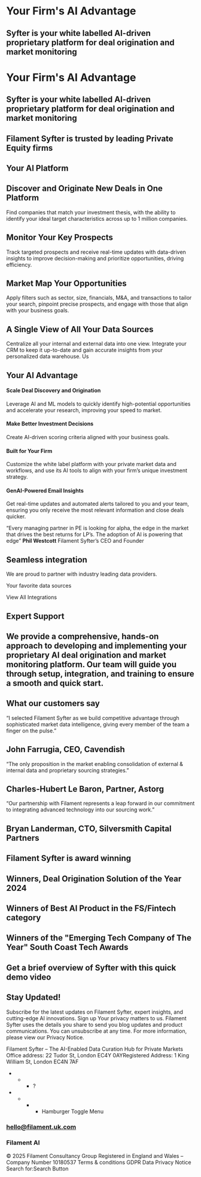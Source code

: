 # Your Firm's AI Advantage
## Syfter is your white labelled AI-driven proprietary platform for deal origination and market monitoring
 # Your Firm's AI Advantage
## Syfter is your white labelled AI-driven proprietary platform for deal origination and market monitoring

 ## Filament Syfter is trusted by leading Private Equity firms

## Your AI Platform
## Discover and Originate New Deals in One Platform
Find companies that match your investment thesis, with the ability to identify your ideal target characteristics across up to 1 million companies.

## Monitor Your Key Prospects
Track targeted prospects and receive real-time updates with data-driven insights to improve decision-making and prioritize opportunities, driving efficiency.
## Market Map Your Opportunities
Apply filters such as sector, size, financials, M&A, and transactions to tailor your search, pinpoint precise prospects, and engage with those that align with your business goals.

## A Single View of All Your Data Sources
Centralize all your internal and external data into one view. Integrate your CRM to keep it up-to-date and gain accurate insights from your personalized data warehouse.
 Us 
## Your AI Advantage

#### Scale Deal Discovery and Origination
Leverage AI and ML models to quickly identify high-potential opportunities and accelerate your research, improving your speed to market.

#### Make Better Investment Decisions
Create AI-driven scoring criteria aligned with your business goals.

#### Built for Your Firm
Customize the white label platform with your private market data and workflows, and use its AI tools to align with your firm’s unique investment strategy.

#### GenAI-Powered Email Insights
Get real-time updates and automated alerts tailored to you and your team, ensuring you only receive the most relevant information and close deals quicker.

“Every managing partner in PE is looking for alpha, the edge in the market that drives the best returns for LP’s. The adoption of AI is powering that edge”
**Phil Westcott**
Filament Syfter’s CEO and Founder
 ## Seamless integration 
We are proud to partner with industry leading data providers.

Your favorite data sources

 View All Integrations 
## Expert Support
## We provide a comprehensive, hands-on approach to developing and implementing your proprietary AI deal origination and market monitoring platform. Our team will guide you through setup, integration, and training to ensure a smooth and quick start.
 ## What our customers say

“I selected Filament Syfter as we build competitive advantage through sophisticated market data intelligence, giving every member of the team a finger on the pulse.”
## John Farrugia, CEO, Cavendish

“The only proposition in the market enabling consolidation of external & internal data and proprietary sourcing strategies.”
## Charles-Hubert Le Baron, Partner, Astorg

“Our partnership with Filament represents a leap forward in our commitment to integrating advanced technology into our sourcing work.” 
## Bryan Landerman, CTO, Silversmith Capital Partners
## Filament Syfter is award winning

## Winners, Deal Origination Solution of the Year 2024 

## Winners of Best AI Product in the FS/Fintech category 

## Winners of the "Emerging Tech Company of The Year" South Coast Tech Awards
 ## Get a brief overview of Syfter with this quick demo video 
## Stay Updated!
Subscribe for the latest updates on Filament Syfter, expert insights, and cutting-edge AI innovations.
Sign up
Your privacy matters to us. Filament Syfter uses the details you share to send you blog updates and product communications. You can unsubscribe at any time. For more information, please view our Privacy Notice.

Filament Syfter – The AI-Enabled Data Curation Hub for Private Markets
Office address: 22 Tudor St, London EC4Y 0AYRegistered Address: 1 King William St, London EC4N 7AF
 * * * ?
 * * * * Hamburger Toggle Menu
 ### hello@filament.uk.com 

### Filament AI 
© 2025 Filament Consultancy Group Registered in England and Wales – Company Number 10180537
Terms & conditions
GDPR Data Privacy Notice
Search for:Search Button